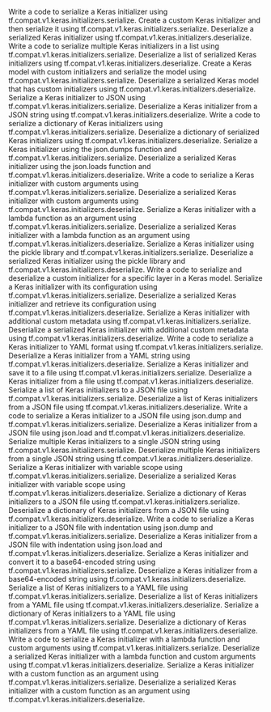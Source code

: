 Write a code to serialize a Keras initializer using tf.compat.v1.keras.initializers.serialize.
Create a custom Keras initializer and then serialize it using tf.compat.v1.keras.initializers.serialize.
Deserialize a serialized Keras initializer using tf.compat.v1.keras.initializers.deserialize.
Write a code to serialize multiple Keras initializers in a list using tf.compat.v1.keras.initializers.serialize.
Deserialize a list of serialized Keras initializers using tf.compat.v1.keras.initializers.deserialize.
Create a Keras model with custom initializers and serialize the model using tf.compat.v1.keras.initializers.serialize.
Deserialize a serialized Keras model that has custom initializers using tf.compat.v1.keras.initializers.deserialize.
Serialize a Keras initializer to JSON using tf.compat.v1.keras.initializers.serialize.
Deserialize a Keras initializer from a JSON string using tf.compat.v1.keras.initializers.deserialize.
Write a code to serialize a dictionary of Keras initializers using tf.compat.v1.keras.initializers.serialize.
Deserialize a dictionary of serialized Keras initializers using tf.compat.v1.keras.initializers.deserialize.
Serialize a Keras initializer using the json.dumps function and tf.compat.v1.keras.initializers.serialize.
Deserialize a serialized Keras initializer using the json.loads function and tf.compat.v1.keras.initializers.deserialize.
Write a code to serialize a Keras initializer with custom arguments using tf.compat.v1.keras.initializers.serialize.
Deserialize a serialized Keras initializer with custom arguments using tf.compat.v1.keras.initializers.deserialize.
Serialize a Keras initializer with a lambda function as an argument using tf.compat.v1.keras.initializers.serialize.
Deserialize a serialized Keras initializer with a lambda function as an argument using tf.compat.v1.keras.initializers.deserialize.
Serialize a Keras initializer using the pickle library and tf.compat.v1.keras.initializers.serialize.
Deserialize a serialized Keras initializer using the pickle library and tf.compat.v1.keras.initializers.deserialize.
Write a code to serialize and deserialize a custom initializer for a specific layer in a Keras model.
Serialize a Keras initializer with its configuration using tf.compat.v1.keras.initializers.serialize.
Deserialize a serialized Keras initializer and retrieve its configuration using tf.compat.v1.keras.initializers.deserialize.
Serialize a Keras initializer with additional custom metadata using tf.compat.v1.keras.initializers.serialize.
Deserialize a serialized Keras initializer with additional custom metadata using tf.compat.v1.keras.initializers.deserialize.
Write a code to serialize a Keras initializer to YAML format using tf.compat.v1.keras.initializers.serialize.
Deserialize a Keras initializer from a YAML string using tf.compat.v1.keras.initializers.deserialize.
Serialize a Keras initializer and save it to a file using tf.compat.v1.keras.initializers.serialize.
Deserialize a Keras initializer from a file using tf.compat.v1.keras.initializers.deserialize.
Serialize a list of Keras initializers to a JSON file using tf.compat.v1.keras.initializers.serialize.
Deserialize a list of Keras initializers from a JSON file using tf.compat.v1.keras.initializers.deserialize.
Write a code to serialize a Keras initializer to a JSON file using json.dump and tf.compat.v1.keras.initializers.serialize.
Deserialize a Keras initializer from a JSON file using json.load and tf.compat.v1.keras.initializers.deserialize.
Serialize multiple Keras initializers to a single JSON string using tf.compat.v1.keras.initializers.serialize.
Deserialize multiple Keras initializers from a single JSON string using tf.compat.v1.keras.initializers.deserialize.
Serialize a Keras initializer with variable scope using tf.compat.v1.keras.initializers.serialize.
Deserialize a serialized Keras initializer with variable scope using tf.compat.v1.keras.initializers.deserialize.
Serialize a dictionary of Keras initializers to a JSON file using tf.compat.v1.keras.initializers.serialize.
Deserialize a dictionary of Keras initializers from a JSON file using tf.compat.v1.keras.initializers.deserialize.
Write a code to serialize a Keras initializer to a JSON file with indentation using json.dump and tf.compat.v1.keras.initializers.serialize.
Deserialize a Keras initializer from a JSON file with indentation using json.load and tf.compat.v1.keras.initializers.deserialize.
Serialize a Keras initializer and convert it to a base64-encoded string using tf.compat.v1.keras.initializers.serialize.
Deserialize a Keras initializer from a base64-encoded string using tf.compat.v1.keras.initializers.deserialize.
Serialize a list of Keras initializers to a YAML file using tf.compat.v1.keras.initializers.serialize.
Deserialize a list of Keras initializers from a YAML file using tf.compat.v1.keras.initializers.deserialize.
Serialize a dictionary of Keras initializers to a YAML file using tf.compat.v1.keras.initializers.serialize.
Deserialize a dictionary of Keras initializers from a YAML file using tf.compat.v1.keras.initializers.deserialize.
Write a code to serialize a Keras initializer with a lambda function and custom arguments using tf.compat.v1.keras.initializers.serialize.
Deserialize a serialized Keras initializer with a lambda function and custom arguments using tf.compat.v1.keras.initializers.deserialize.
Serialize a Keras initializer with a custom function as an argument using tf.compat.v1.keras.initializers.serialize.
Deserialize a serialized Keras initializer with a custom function as an argument using tf.compat.v1.keras.initializers.deserialize.